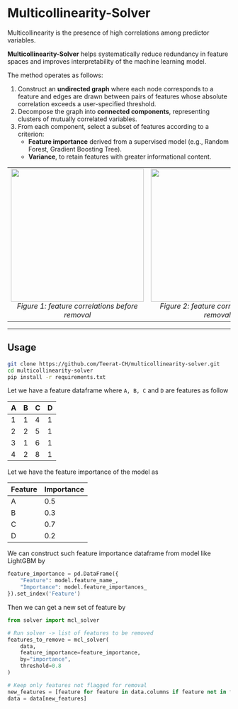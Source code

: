 # Multicollinearity-Solver

Multicollinearity is the presence of high correlations among predictor variables.

**Multicollinearity-Solver** helps systematically reduce redundancy in feature spaces and improves interpretability of the machine learning model. 

The method operates as follows:  

1. Construct an **undirected graph** where each node corresponds to a feature and edges are drawn between pairs of features whose absolute correlation exceeds a user-specified threshold.  
2. Decompose the graph into **connected components**, representing clusters of mutually correlated variables.  
3. From each component, select a subset of features according to a criterion:  
   - **Feature importance** derived from a supervised model (e.g., Random Forest, Gradient Boosting Tree).  
   - **Variance**, to retain features with greater informational content.

<table align="center" border="0">
  <tr>
    <td align="center" border="0">
      <img src="https://github.com/user-attachments/assets/f359feae-fa92-417e-bf80-a52d7e01d763" height="300px" style="width: auto;"><br>
      <em>Figure 1: feature correlations before removal</em>
    </td>
    <td align="center" border="0">
      <img src="https://github.com/user-attachments/assets/42a29eb2-aad1-4fb8-ac7e-42ebc09546b8" height="300px" style="width: auto;"><br>
      <em>Figure 2: feature correlations after removal</em>
    </td>
    <td align="center" border="0">
      <img src="https://github.com/user-attachments/assets/0733cb49-b9be-4c29-9fee-cefa779cd19f" height="300px" style="width: auto;"><br>
      <em>Figure 3: clusters of highly correlated features</em>
    </td>
  </tr>
</table>

---

## Usage
```bash
git clone https://github.com/Teerat-CH/multicollinearity-solver.git
cd multicollinearity-solver
pip install -r requirements.txt
```

Let we have a feature dataframe where `A, B, C` and `D` are features as follow

| A | B | C | D |
|---|---|---|---|
| 1 | 1 | 4 | 1 |
| 2 | 2 | 5 | 1 |
| 3 | 1 | 6 | 1 |
| 4 | 2 | 8 | 1 |

Let we have the feature importance of the model as 

| Feature | Importance |
|---------|------------|
| A       | 0.5        |
| B       | 0.3        |
| C       | 0.7        |
| D       | 0.2        |

We can construct such feature importance dataframe from model like LightGBM by

```python
feature_importance = pd.DataFrame({
    "Feature": model.feature_name_,
    "Importance": model.feature_importances_
}).set_index('Feature')
```

Then we can get a new set of feature by

```python
from solver import mcl_solver

# Run solver -> list of features to be removed
features_to_remove = mcl_solver(
    data,
    feature_importance=feature_importance,
    by="importance",
    threshold=0.8
)

# Keep only features not flagged for removal
new_features = [feature for feature in data.columns if feature not in features_to_remove]
data = data[new_features]
```
